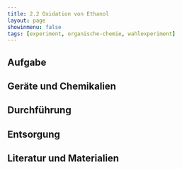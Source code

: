 ```yaml
---
title: 2.2 Oxidation von Ethanol
layout: page
showinmenu: false
tags: [experiment, organische-chemie, wahlexperiment]
---
```


## Aufgabe

## Geräte und Chemikalien

## Durchführung

## Entsorgung

## Literatur und Materialien
